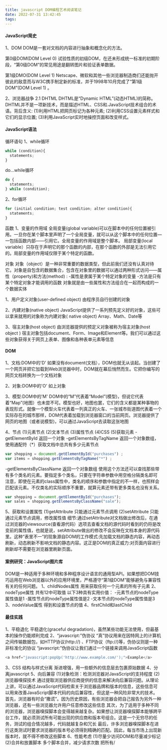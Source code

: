 ```yaml
---
title: javascript DOM编程艺术阅读笔记
date: 2022-07-31 13:42:45
tags:
---
```


#### JavaScript简史
1、DOM
DOM是一套对文档的内容进行抽象和概念化的方法。

第0级DOM(DOM Level 0)
试验性质的初级DOM，在还未形成统一标准的初期阶段，“第0级DOM”的常见用途是翻转图片和验证表单数据。

第1级DMO(DOM Level 1)
Netscape、微软和其他一些浏览器制造商们还能抛开彼此的敌意而与W3C携手制定新的标准，并于1998年10月完成了“第1级DOM”(DOM Level 1) 。

2、浏览器战争
2.1 DHTML
DHTML是“Dynamic HTML”(动态HTML)的简称。DHTML并不是一项新技术，而是描述HTML、CSS和.JavaScript技术组合的术语。背后含义:
(1)利用HTML把网页标记为各种元素;
(2)利用CSS设置元素样式和它们的显示位置;
(3)利用JavaScript实时地操控页面和改变样式。

#### JavaScript语法
循环语句
1、while循环
```javascript
while (condition){
  statements;
}
```
do...while循环
```javascript
do {
  statements;
} while (condition);
```
  2、for循环
```javascript
for (initial condition; test condition; alter condition){
  statements;
}
```

函数
1、变量的作用域
全局变量(global variable)可以在脚本中的任何位置被引用。一旦你在某个脚本里声明了一个全局变量，就可以从这个脚本中的任何位置―一包括函数内部—―引用它。全局变量的作用域是整个脚本。
局部变量(local variable）只存在于声明它的那个函数的内部，在那个函数的外部是无法引用它的。局部变量的作用域仅限于某个特定的函数。

对象
对象（object）是一种非常重要的数据类型，但此前我们还没有认真对待它。对象是自包含的数据集合，包含在对象里的数据可以通过两种形式访问——属性（property)和方法(method) :
-属性是隶属于某个特定对象的变量
-方法是只有某个特定对象才能调用的函数
对象就是由一些属性和方法组合在一起而构成的一个数据实体

1、用户定义对象(user-defined object)
由程序员自行创建的对象

2、内建对象(native object)
JavaScript提供了一系列预先定义好的对象，这些可以拿来就用的对象称为内建对象( native object) 
Array、Math、Date等

3、宿主对象(host object)
由浏览器提供的预定义对象被称为宿主对象(host object ) 
宿主对象包括document、Form、Image和Element等。我们可以通过这些对象获得关于网页上表单、图像和各种表单元素等信息

#### DOM
1、文档:DOM中的'D'
如果没有document(文档），DOM也就无从谈起。当创建了一个网页并把它加载到Web浏览器中时，DOM就在幕后悄然而生。它把你编写的网页文档转换为一个文档对象

2、对象:DOM中的'O'
如上对象

3、模型:DOM中的'M'
DOM中的“M”代表着“Model”(模型)，但说它代表着“Map”(地图）也未尝不可。模型也好，地图也罢，它们的含义都是某种事物的表现形式。就像一个模型火车代表着一列真正的火车、一张城市街道图代表着一个实际存在的城市那样，DOM代表着加载到浏览器窗口的当前网页。浏览器提供了网页的地图（或者说模型)，可以通过JavaScript去读取这张地图

4、节点
(1)元素节点
(2)文本节点
(3)属性节点
(4)CSS
(5)获取元素
-getElementById 返回一个对象
-getElementsByTagName 返回一个对象数组，使用通配符（*）获取文档中总共有多少元素节点
```javascript
var shopping = document.getElementById("purchases") ;
var items = shopping.getElementsByTagName("*") ;
```
-getElementsByClassName 返回一个对象数组
使用这个方法还可以查找那些带有多个类名的元素。要指定多个类名，只要在字符串参数中用空格分隔类名即可
注意，即使在元素的class属性中，类名的顺序和参数中指定的不一样，也照样会匹配该元素。不仅类名的实际顺序不重要，就算元素还带有更多类名也没有关系。
```javascript
var shopping = document.getElementById("purchases");
var sales = shopping.getElementsByClassName("sale");
```

5、获取和设置属性
(1)getAttribute 只能通过元素节点调用
(2)setAttribute 只能通过元素节点调用，修改属性值
细节:通过setAttribute对文档做出修改后，在通过浏览器的viewsource(查看源代码）选项去查看文档的源代码时看到的仍将是改变前的属性值，也就是说，setAttribute做出的修改不会反映在文档本身的源代码里。这种“表里不一”的现象源自DOM的工作模式:先加载文档的静态内容，再动态刷新，动态刷新不影响文档的静态内容。这正是DOM的真正威力:对页面内容进行刷新却不需要在浏览器里刷新页面。

#### 案例研究：JavaScript图片库
DOM是一种适用于多种环境和多种程序设计语言的通用型API。如果想把DOM技巧运用在Web浏览器以外的应用环境里，严格遵守“第1级DOM”能够避免与兼容性有关的任何问题。
1、childNodes属性 用来获取任何一个元素的所有子元素
2、nodeType属性 共有12中可取值
以下3种具有实用价值：
-元素节点的nodeType属性值是1
-属性节点的nodeType属性值是2
-文本节点的nodeType属性值是3
3、nodeValue属性 得到和设置节点的值
4、firstChild和lastChild

#### 最佳实践
1、平稳退化
平稳退化(graceful degradation)，虽然某些功能无法使用，但最基本的操作仍能顺利完成
2、“javascript:”伪协议
“真”协议用来在因特网上的计算机之间传输数据包，如HTTP协议(http://) 、FTP协议（ftp://)等，伪协议则是一种非标准化的协议
“javascript:”伪协议让我们通过一个链接来调用JavaScript函数
```javascript
<a href="javascript:popUp('http://www.example.com/');">Example</a>
```
3、CSS
结构与样式分离
渐进增强，用一些额外的信息层去包裹原始数据
4、分离javascript
5、向后兼容
(1)对象检测：检测浏览器对JavaScript的支持程度
(2)浏览器嗅探技术
通过提取浏览器供应商提供的信息来解决向后兼容问题。从理论上讲，可以通过JavaScript代码检索关于浏览器品牌和版本的信息，这些信息可以用来改善JavaScript脚本代码的向后兼容性，但这是一种风险非常大的技术。
首先，浏览器有时会“撒谎”。因为历史原因，有些浏览器会把自己报告为另外一种浏览器，还有一些浏览器允许用户任意修改这些信息
其次，为了适用于多种不同的浏览器，浏览器嗅探脚本会变得越来越复杂。如果想让浏览器嗅探脚本能够跨平台工作，就必须测试所有可能出现的供应商和版本号组合。这是一个无穷尽的任务，测试的组合情况越多，代码就越复杂和冗长
最后，许多浏览器嗅探脚本在进行这类测试时要求浏览器的版本号必须得到精确的匹配。因此，每当市场上出现新版本时，就不得不修改这些脚本
6、性能考虑
(1)尽量少访问DOM和尽量减少标记
(2)合并和放置脚本
多个脚本合并，减少请求次数
把所有/<script/>标签都放到文档的末尾，/</body/>标记之前，就可以让页面变得更快
(3)压缩脚本
压缩工具：
-Douglas Crockford的JSMin (http://www.crockford.com/javascript/jsmin.html)
-雅虎的YUI Compressor (http://developer.yahoo.com/yui/compressor)
-谷歌的Closure Compiler (http://closure-compiler.appspot.com/home)

#### 动态创建标记
1、document.write & innerHTML属性
2、DOM方法
(1)createElement
(1)appendChild
(1)createTextNode
(1)insertBefore
3、Ajax
(1)XMLHttpRequest对象
```javascript
function getHTTPObject () {
  if (typeof XMLHttpRequest == "undefined") xMLHttpRequest =function () {
    try { return new Activexobject ( "Msxm12.XMLHTTP.6.0"); )catch (e) { }
    try { return new ActivexObject ("Msxm12.XMLHTTP.3.0");)catch (e) { }
    try { return new ActivexObject ( "Msxm12.XMLHTTP"); )catch (e) { }
    return false;
  }
  return new XMLHttpRequest ( ) ;
}
```

XHTML5
本质上是使用严格的XML规则编写的HTML5。从技术角度说，Web浏览器应该将任何XHTML5文档都视为XML文档，而不是HTML文档。而在现实中，你还得在文档的头部发送正确的MIME类型，即application/xhtml+xml。有些浏览器不认识这个MIME类型，因而一般要在服务器端对浏览器进行探查后再发送。否则最坏的情况，页面很可能根本不会在浏览器中呈现。因此，绝大多数XHTML页面仍然是以HTML类型发送的。

#### CSS-DOM
1、三位一体的网页
(1)结构层
网页的结构层(structural layer)由HTML或XHTML之类的标记语言负责创建
(2)表示层
表示层(presentation layer)由CSS负责完成。CSS描述页面内容应该如何呈现
(3)行为层
行为层(behavior layer)负责内容应该如何响应事件这一问题。这是JavaScript语言和DOM主宰的领域
(4)分离
-使用(X)HTML去搭建文档的结构
-使用CSS去设置文档的呈现效果
-使用DOM脚本去实现文档的行为
2、style属性
在外部样式表里声明的样式不会进入style对象，在文档的<head>部分里声明的样式也是如此
style对象只包含在HTML代码里用style属性声明的样式
3、何时该使用DOM脚本设置样式
(1)根据元素在节点树里的位置来设置样式
(2)根据某种条件反复设置某种样式
(3)响应事件
4、className属性

#### HTML5
1、canvas
2、video和audio

疑问点：
1、遇到的知识点觉得掌握了，没有记录，后面又忘了
重要的知识点都记录，不管有没有掌握
2、任务拆分评估时间不准
更深入的了解项目代码和业务逻辑
3、看书遇到问题的时候，先记录继续阅读，还是先解决问题在阅读？
先记录继续阅读，看后面是否有解答
4、原型链
不建议研究__proto__这种知识点，可以看看es6中新的关于原型链的继承
理解知识的时候，不要添加太多概念，避免混乱